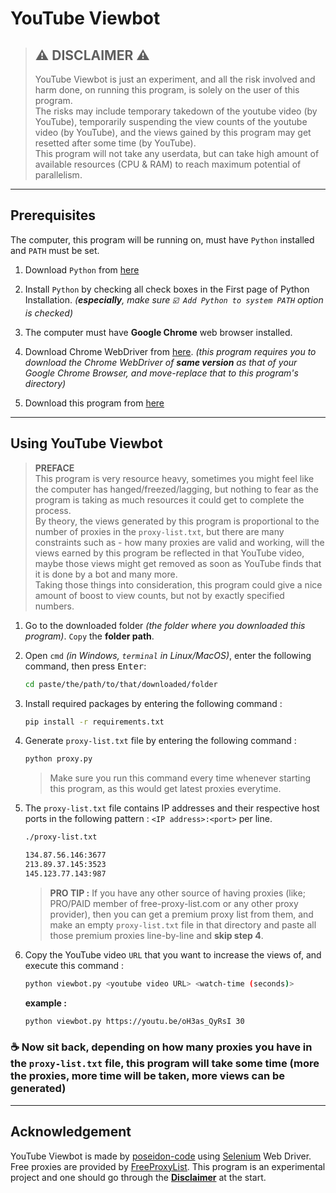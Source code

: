 # YouTube Viewbot

> ## ⚠ **DISCLAIMER** ⚠
>
> YouTube Viewbot is just an experiment, and all the risk involved and harm done, on running this program, is solely on the user of this program.\
> The risks may include temporary takedown of the youtube video (by YouTube), temporarily suspending the view counts of the youtube video (by YouTube), and the views gained by this program may get resetted after some time (by YouTube).\
> This program will not take any userdata, but can take high amount of available resources (CPU & RAM) to reach maximum potential of parallelism.

---

## Prerequisites

The computer, this program will be running on, must have `Python` installed and `PATH` must be set.

1. Download `Python` from [here](https://www.python.org/downloads/)

2. Install `Python` by checking all check boxes in the First page of Python Installation. _(**especially**, make sure `☑️ Add Python to system PATH` option is checked)_

3. The computer must have **Google Chrome** web browser installed.

4. Download Chrome WebDriver from [here](https://chromedriver.chromium.org/downloads). _(this program requires you to download the Chrome WebDriver of **same version** as that of your Google Chrome Browser, and move-replace that to this program's directory)_

5. Download this program from [here](https://github.com/poseidon-code/youtube-viewbot/archive/main.zip)

---

## Using YouTube Viewbot

> **PREFACE**\
> This program is very resource heavy, sometimes you might feel like the computer has hanged/freezed/lagging, but nothing to fear as the program is taking as much resources it could get to complete the process.\
> By theory, the views generated by this program is proportional to the number of proxies in the `proxy-list.txt`, but there are many constraints such as - how many proxies are valid and working, will the views earned by this program be reflected in that YouTube video, maybe those views might get removed as soon as YouTube finds that it is done by a bot and many more.\
> Taking those things into consideration, this program could give a nice amount of boost to view counts, but not by exactly specified numbers.

1. Go to the downloaded folder _(the folder where you downloaded this program)_. `Copy` the **folder path**.

2. Open `cmd` _(in Windows, `terminal` in Linux/MacOS)_, enter the following command, then press <kbd>Enter</kbd>:

    ```bash
    cd paste/the/path/to/that/downloaded/folder
    ```

3. Install required packages by entering the following command :

    ```bash
    pip install -r requirements.txt
    ```

4. Generate `proxy-list.txt` file by entering the following command :

    ```bash
    python proxy.py
    ```

    > Make sure you run this command every time whenever starting this program, as this would get latest proxies everytime.

5. The `proxy-list.txt` file contains IP addresses and their respective host ports in the following pattern : `<IP address>:<port>` per line.

    ```txt
    ./proxy-list.txt

    134.87.56.146:3677
    213.89.37.145:3523
    145.123.77.143:987
    ```

    > **PRO TIP :** If you have any other source of having proxies (like; PRO/PAID member of free-proxy-list.com or any other proxy provider), then you can get a premium proxy list from them, and make an empty `proxy-list.txt` file in that directory and paste all those premium proxies line-by-line and **skip step 4**.

6. Copy the YouTube video `URL` that you want to increase the views of, and execute this command :
    ```bash
    python viewbot.py <youtube video URL> <watch-time (seconds)>
    ```
    **example :**
    ```bash
    python viewbot.py https://youtu.be/oH3as_QyRsI 30
    ```

### ☕ Now sit back, depending on how many proxies you have in the `proxy-list.txt` file, this program will take some time (more the proxies, more time will be taken, more views can be generated)

---

## Acknowledgement

YouTube Viewbot is made by [poseidon-code](https://github.com/poseidon-code) using [Selenium](https://www.selenium.dev) Web Driver. Free proxies are provided by [FreeProxyList](https://www.free-proxy.cz). This program is an experimental project and one should go through the **[Disclaimer](#⚠-disclaimer-⚠)** at the start.

